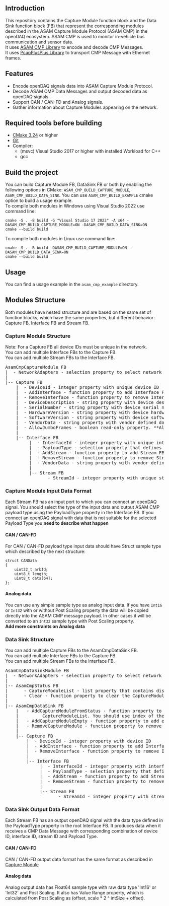 ## Introduction
This repository contains the Capture Module function block and the Data Sink function block (FB) that represent the corresponding modules described in the ASAM Capture Module Protocol (ASAM CMP) in the openDAQ ecosystem. ASAM CMP is used to monitor in-vehicle bus communication and sensor data.  
It uses [ASAM CMP Library](https://github.com/openDAQ/ASAM-CMP-Library) to encode and decode CMP Messages.  
It uses [PcapPlusPlus Library](https://pcapplusplus.github.io/) to transport CMP Message with Ethernet frames.

## Features
- Encode openDAQ signals data into ASAM Capture Module Protocol.
- Decode ASAM CMP Data Messages and output decoded data as openDAQ signals.
- Support CAN / CAN-FD and Analog signals.
- Gather information about Capture Modules appearing on the network.

## Required tools before building
 - [CMake 3.24](https://cmake.org/) or higher
 - [Git](https://git-scm.com/)
 - Compiler:
   - (msvc) Visual Studio 2017 or higher with installed Workload for C++
   - gcc

## Build the project
You can build Capture Module FB, DataSink FB or both by enabling the following options in CMake: `ASAM_CMP_BUILD_CAPTURE_MODULE`, `ASAM_CMP_BUILD_DATA_SINK`. You can use `ASAM_CMP_BUILD_EXAMPLE` cmake option to build a usage example.    
To compile both modules in Windows using Visual Studio 2022 use command line:
```
cmake -S . -B build -G "Visual Studio 17 2022" -A x64 -DASAM_CMP_BUILD_CAPTURE_MODULE=ON -DASAM_CMP_BUILD_DATA_SINK=ON
cmake --build build
```
To compile both modules in Linux use command line:
```
cmake -S . -B build -DASAM_CMP_BUILD_CAPTURE_MODULE=ON -DASAM_CMP_BUILD_DATA_SINK=ON
cmake --build build
```

## Usage
You can find a usage example in the `asam_cmp_example` directory.

## Modules Structure
Both modules have nested structure and are based on the same set of function blocks, which have the same properties, but different behavior: Capture FB, Interface FB and Stream FB.

### Capture Module Structure
Note: For a Capture FB all device IDs must be unique in the network.  
You can add multiple Interface FBs to the Capture FB.  
You can add multiple Stream FBs to the Interface FB.  

<pre>
AsamCmpCaptureModule FB
|  - NetworkAdapters - selection property to select network adapter to send CMP messages to
|  
|-- Capture FB
    |  - DeviceId - integer property with unique device ID
    |  - AddInterface - function property to add Interface FB
    |  - RemoveInterface - function property to remove Interface FB by its index in the function block list
    |  - DeviceDescription - string property with device description, used in Capture Module Status Messages
    |  - SerialNumber - string property with device serial number, used in Capture Module Status Messages
    |  - HardwareVersion - string property with device hardware version, used in Capture Module Status Messages
    |  - SoftwareVersion - string property with device software version, used in Capture Module Status Messages
    |  - VendorData - string property with vendor defined data, used in Capture Module Status Messages
    |  - AllowJumboFrames - boolean read-only property. **Always true.**
    |
    |-- Interface FB
         |  - InterfaceId - integer property with unique interface ID
         |  - PayloadType - selection property that defines a payload type of all nested Stream FB
         |  - AddStream - function property to add Stream FB
         |  - RemoveStream - function property to remove Stream FB by its index in the function block list
         |  - VendorData - string property with vendor defined data
         |
         |-- Stream FB
                - StreamId - integer property with unique stream ID
</pre>

### Capture Module Input Data Format
Each Stream FB has an input port to which you can connect an openDAQ signal. You should select the type of the input data and output ASAM CMP payload type using the PayloadType property in the Interface FB. If you connect an openDAQ signal with data that is not suitable for the selected Payload Type you **need to describe what happen**

#### CAN / CAN-FD
For CAN / CAN-FD payload type input data should have Struct sample type which described by the next structure:
```
struct CANData
{
    uint32_t arbId;
    uint8_t length;
    uint8_t data[64];
};
```

#### Analog data
You can use any simple sample type as analog input data. If you have `Int16` or `Int32` with or without Post Scaling property the data will be copied directly into the ASAM CMP message payload. In other cases it will be converted to an `Int32` sample type with Post Scaling property.  
**Add more constraints on Analog data**

### Data Sink Structure
You can add multiple Capture FBs to the AsamCmpDataSink FB.  
You can add multiple Interface FBs to the Capture FB.  
You can add multiple Stream FBs to the Interface FB.  

<pre>
AsamCmpDataSinkModule FB
|  - NetworkAdapters - selection property to select network adapter to receive CMP messages from
|  
|-- AsamCmpStatus FB
|      - CaptureModuleList - list property that contains discovered Capture modules in the network
|      - Clear - function property to clear the CaptureModuleList
|
|-- AsamCmpDataSink FB
    |   - AddCaptureModuleFromStatus - function property to add Capture FB from the AsamCmpStatus
    |         CaptureModuleList. You should use index of the module in the list.
    |   - AddCaptureModuleEmpty - function property to add empty Capture FB
    |   - RemoveCaptureModule - function property to remove Capture FB by its index in the function block list
    |
    |-- Capture FB
        |  - DeviceId - integer property with device ID
        |  - AddInterface - function property to add Interface FB
        |  - RemoveInterface - function property to remove Interface FB by its index in the function block list
        |
        |-- Interface FB
             |  - InterfaceId - integer property with interface ID
             |  - PayloadType - selection property that defines a payload type of all nested Stream FB
             |  - AddStream - function property to add Stream FB
             |  - RemoveStream - function property to remove Stream FB by its index in the function block list
             |
             |-- Stream FB
                    - StreamId - integer property with stream ID
</pre>

### Data Sink Output Data Format
Each Stream FB has an output openDAQ signal with the data type defined in the PayloadType property in the root Interface FB. It produces data when it receives a CMP Data Message with corresponding combination of device ID, interface ID, stream ID and Payload Type.

#### CAN / CAN-FD
CAN / CAN-FD output data format has the same format as described in [Capture Module](#can--can-fd)

#### Analog data
Analog output data has Float64 sample type with raw data type 'Int16' or 'Int32' and Post Scaling. It also has Value Range property, which is calculated from Post Scaling as (offset, scale * 2 ^ intSize + offset).  
